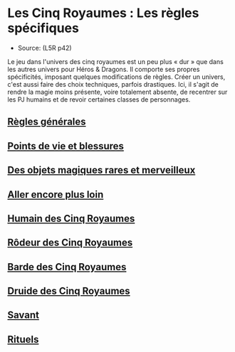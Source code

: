 
<Items>

# <Name>Les Cinq Royaumes : Les règles spécifiques</Name>

- Source: <Source>(L5R p42)</Source>

Le jeu dans l'univers des cinq royaumes est un peu plus « dur » que dans les autres univers pour Héros & Dragons. Il comporte ses propres spécificités, imposant quelques modifications de règles. Créer un univers, c'est aussi faire des choix techniques, parfois drastiques. Ici, il s'agit de rendre la magie moins présente, voire totalement absente, de recentrer sur les PJ humains et de revoir certaines classes de personnages.

<LinkItem>

## <NameLink>[Règles générales](l5r_general_hd.md)</NameLink>

</LinkItem>

<LinkItem>

## <NameLink>[Points de vie et blessures](l5r_hitpoints_hd.md)</NameLink>

</LinkItem>

<LinkItem>

## <NameLink>[Des objets magiques rares et merveilleux](l5r_magic_hd.md)</NameLink>

</LinkItem>

<LinkItem>

## <NameLink>[Aller encore plus loin](l5r_gofurther_hd.md)</NameLink>

</LinkItem>

<LinkItem>

## <NameLink>[Humain des Cinq Royaumes](l5r_human_hd.md)</NameLink>

</LinkItem>

<LinkItem>

## <NameLink>[Rôdeur des Cinq Royaumes](l5r_ranger_hd.md)</NameLink>

</LinkItem>

<LinkItem>

## <NameLink>[Barde des Cinq Royaumes](l5r_bard_hd.md)</NameLink>

</LinkItem>

<LinkItem>

## <NameLink>[Druide des Cinq Royaumes](l5r_druid_hd.md)</NameLink>

</LinkItem>

<LinkItem>

## <NameLink>[Savant](l5r_rogue_hd.md)</NameLink>

</LinkItem>

<LinkItem>

## <NameLink>[Rituels](l5r_rituals_hd.md)</NameLink>


</LinkItem>

</Items>
